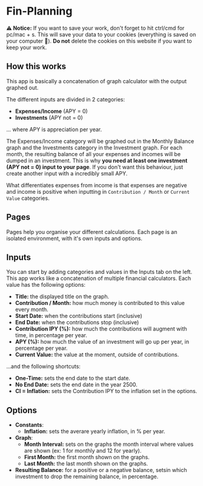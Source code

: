 # Fin-Planning

**&#x26A0; Notice:** If you want to save your work, don't forget to hit ctrl/cmd for pc/mac + s. This will save your data to your cookies (everything is saved on your computer 🚀). **Do not** delete the cookies on this website if you want to keep your work.

## How this works

This app is basically a concatenation of graph calculator with the output graphed out.

The different inputs are divided in 2 categories:
- **Expenses/Income** (APY = 0)
- **Investments** (APY not = 0)

... where APY is appreciation per year.

The Expenses/Income category will be graphed out in the Monthly Balance graph and the Investments category in the Investment graph. For each month, the resulting balance of all your expenses and incomes will be dumped in an investment. This is why **you need at least one investment (APY not = 0) input to your page**. If you don't want this behaviour, just create another input with a incredibly small APY.

What differentiates expenses from income is that expenses are negative and income is positive when inputting in `Contribution / Month` or `Current Value` categories.

## Pages
Pages help you organise your different calculations. Each page is an isolated environment, with it's own inputs and options.

## Inputs

You can start by adding categories and values in the Inputs tab on the left. This app works like a concatenation of multiple financial calculators. Each value has the following options:

- **Title:** the displayed title on the graph.
- **Contribution / Month:** how much money is contributed to this value every month.
- **Start Date:** when the contributions start (inclusive)
- **End Date:** when the contributions stop (inclusive)
- **Contribution IPY (%):** how much the contributions will augment with time, in percentage per year.
- **APY (%):** how much the value of an investment will go up per year, in percentage per year.
- **Current Value:** the value at the moment, outside of contributions.

...and the following shortcuts:

- **One-Time:** sets the end date to the start date.
- **No End Date:** sets the end date in the year 2500.
- **CI = Inflation:** sets the Contribution IPY to the inflation set in the options.

## Options
- **Constants**:
    - **Inflation:** sets the averare yearly inflation, in % per year.
- **Graph**:
    - **Month Interval:** sets on the graphs the month interval where values are shown (ex: 1 for monthly and 12 for yearly).
    - **First Month:** the first month shown on the graphs.
    - **Last Month:** the last month shown on the graphs.
- **Resulting Balance:** for a positive or a negative balance, setsin which investment to drop the remaining balance, in percentage.
